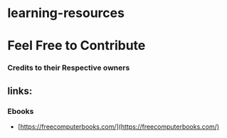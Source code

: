 # learning-resources
# Feel Free to Contribute 
### Credits to their Respective owners


## links:
### Ebooks
 * [https://freecomputerbooks.com/](https://freecomputerbooks.com/)
